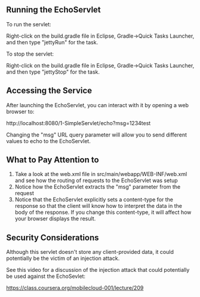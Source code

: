 ## Running the EchoServlet ##

To run the servlet:

Right-click on the build.gradle file in Eclipse, Gradle->Quick Tasks Launcher,
and then type "jettyRun" for the task. 

To stop the servlet:

Right-click on the build.gradle file in Eclipse, Gradle->Quick Tasks Launcher,
and then type "jettyStop" for the task. 

## Accessing the Service

After launching the EchoServlet, you can interact with it by opening a web
browser to:

http://localhost:8080/1-SimpleServlet/echo?msg=1234test

Changing the "msg" URL query parameter will allow you to send different values
to echo to the EchoServlet.

## What to Pay Attention to

1. Take a look at the web.xml file in src/main/webapp/WEB-INF/web.xml and
   see how the routing of requests to the EchoServlet was setup
2. Notice how the EchoServlet extracts the "msg" parameter from the request
3. Notice that the EchoServlet explicitly sets a content-type for the response
   so that the client will know how to interpret the data in the body of
   the response. If you change this content-type, it will affect how your
   browser displays the result.

## Security Considerations

Although this servlet doesn't store any client-provided data, it could 
potentially be the victim of an injection attack. 

See this video for a discussion of the injection attack that could 
potentially be used against the EchoSevlet: 

https://class.coursera.org/mobilecloud-001/lecture/209